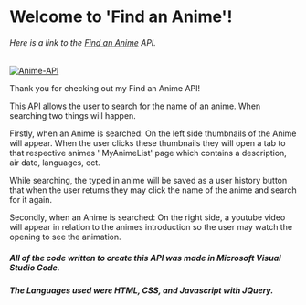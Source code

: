# Welcome to 'Find an Anime'!



###### Here is a link to the [Find an Anime](https://honoo115.github.io/FindAnAnime/ "Find an Anime") API.


<a href="https://ibb.co/NCbMyFs"><img src="https://i.ibb.co/xLdN72D/AnimeAPI.png"  alt="Anime-API" border="0"></a>

Thank you for checking out my Find an Anime API!

This API allows the user to search for the name of an anime. When searching two things will happen.

Firstly, when an Anime is searched: On the left side thumbnails of the Anime will appear. When the user clicks these thumbnails they will open a tab to that respective animes ' MyAnimeList' page which contains a description, air date, languages, ect. 

While searching, the typed in anime will be saved as a user history button that when the user returns they may click the name of the anime and search for it again. 

Secondly, when an Anime is searched: On the right side, a youtube video will appear in relation to the animes introduction so the user may watch the opening to see the animation.


#####  All of the code written to create this API was made in Microsoft Visual Studio Code.

 #####  The Languages used were HTML, CSS, and Javascript with JQuery.
